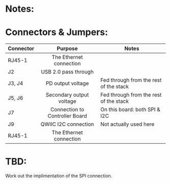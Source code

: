 # Notes:

# Connectors & Jumpers:

| Connector | Purpose                        | Notes                                  |
| --------- |:------------------------------:| ---------------------------------------|
| RJ45-1    | The Ethernet connection        |                                        |
| J2        | USB 2.0 pass through           |                                        |
| J3, J4    | PD output voltage              | Fed through from the rest of the stack |
| J5, J6    | Secondary output voltage       | Fed through from the rest of the stack |
| J7        | Connection to Controller Board | On this board: both SPI & I2C          |
| J9        | QWIIC I2C connection           | Not actually used here                 |
| RJ45-1    | The Ethernet connection        |                                        |

# TBD:

Work out the implimentation of the SPI connection.